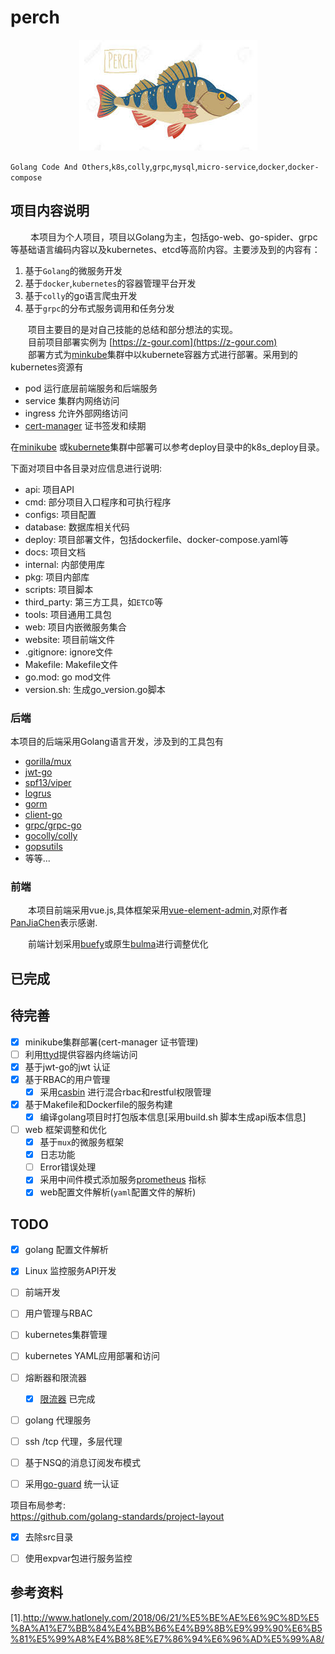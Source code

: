# perch

<div align="center"><img src ="./asserts/logo/perch_logo.jpg"/></div>

`Golang Code And Others`,`k8s`,`colly`,`grpc`,`mysql`,`micro-service`,`docker`,`docker-compose`
## 项目内容说明
 &emsp;&emsp; 本项目为个人项目，项目以Golang为主，包括go-web、go-spider、grpc等基础语言编码内容以及kubernetes、etcd等高阶内容。主要涉及到的内容有：
 1. 基于`Golang`的微服务开发
 2. 基于`docker`,`kubernetes`的容器管理平台开发
 3. 基于`colly`的go语言爬虫开发
 4. 基于`grpc`的分布式服务调用和任务分发
 
&emsp;&emsp;项目主要目的是对自己技能的总结和部分想法的实现。  
&emsp;&emsp;目前项目部署实例为 [https://z-gour.com](https://z-gour.com)    
&emsp;&emsp;部署方式为[minkube](https://minikube.sigs.k8s.io/)集群中以kubernete容器方式进行部署。采用到的kubernetes资源有
- pod  运行底层前端服务和后端服务
- service 集群内网络访问
- ingress  允许外部网络访问
- [cert-manager](https://cert-manager.io/) 证书签发和续期

在[minikube](https://minikube.sigs.k8s.io/) 或[kubernete](https://kubernetes.io/zh/)集群中部署可以参考deploy目录中的k8s_deploy目录。

下面对项目中各目录对应信息进行说明:
* api:  项目API
* cmd: 部分项目入口程序和可执行程序
* configs: 项目配置
* database: 数据库相关代码
* deploy: 项目部署文件，包括dockerfile、docker-compose.yaml等
* docs: 项目文档
* internal: 内部使用库
* pkg: 项目内部库
* scripts:  项目脚本
* third_party: 第三方工具，如`ETCD`等
* tools: 项目通用工具包
* web: 项目内嵌微服务集合
* website: 项目前端文件
* .gitignore: ignore文件
* Makefile: Makefile文件
* go.mod: go mod文件
* version.sh: 生成go_version.go脚本 
  
### 后端
本项目的后端采用Golang语言开发，涉及到的工具包有
* [gorilla/mux](github.com/gorilla/mux)
* [jwt-go](https://github.com/dgrijalva/jwt-go)
* [spf13/viper](github.com/spf13/viper)
* [logrus](github.com/sirupsen/logrus)
* [gorm ](https://github.com/go-gorm/gorm)
* [client-go](https://github.com/kubernetes/client-go)
* [grpc/grpc-go](https://github.com/grpc/grpc-go)
* [gocolly/colly](https://github.com/gocolly/colly)
* [gopsutils](https://github.com/shirou/gopsutil)
*  等等...
### 前端
&emsp;&emsp;本项目前端采用vue.js,具体框架采用[vue-element-admin](https://github.com/PanJiaChen/vue-element-admin),对原作者[PanJiaChen](https://github.com/PanJiaChen)表示感谢.  

&emsp;&emsp;前端计划采用[buefy](https://github.com/buefy/buefy)或原生[bulma](https://github.com/jgthms/bulma)进行调整优化


## 已完成

## 待完善
* [x]  minikube集群部署(cert-manager 证书管理)
* [ ]  利用[ttyd](https://github.com/tsl0922/ttyd)提供容器内终端访问
* [x] 基于jwt-go的jwt 认证
* [x] 基于RBAC的用户管理
    * [x] 采用[casbin](https://casbin.org/) 进行混合rbac和restful权限管理
* [x] 基于Makefile和Dockerfile的服务构建
    * [x] 编译golang项目时打包版本信息[采用build.sh 脚本生成api版本信息]
* [ ] web 框架调整和优化
    * [x] 基于`mux`的微服务框架
    * [x] 日志功能
    * [ ] Error错误处理
    * [x] 采用中间件模式添加服务[prometheus](https://prometheus.io/) 指标
    * [x] web配置文件解析(`yaml`配置文件的解析)
## TODO
* [x] golang 配置文件解析
* [x] Linux 监控服务API开发
* [ ] 前端开发
* [ ] 用户管理与RBAC
* [ ] kubernetes集群管理
* [ ] kubernetes YAML应用部署和访问
* [ ] 熔断器和限流器   
    *[x] [限流器](https://pkg.go.dev/golang.org/x/time/rate) 已完成
* [ ] golang 代理服务
* [ ] ssh /tcp 代理，多层代理
* [ ] 基于NSQ的消息订阅发布模式
* [ ] 采用[go-guard](https://github.com/shaj13/go-guardian) 统一认证
 

项目布局参考:  
https://github.com/golang-standards/project-layout

* [x] 去除src目录
* [ ]  使用expvar包进行服务监控


## 参考资料
[1].http://www.hatlonely.com/2018/06/21/%E5%BE%AE%E6%9C%8D%E5%8A%A1%E7%BB%84%E4%BB%B6%E4%B9%8B%E9%99%90%E6%B5%81%E5%99%A8%E4%B8%8E%E7%86%94%E6%96%AD%E5%99%A8/
